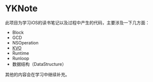 # YKNote
此项目为学习iOS的读书笔记以及过程中产生的代码，主要涉及一下几方面：

- Block
- GCD
- NSOperation
- [KVO](YKNote/KVO/YKNote-KVO.md)
- Runtime
- Runloop
- 数据结构（DataStructure）

其他的内容会在学习中继续补充。
